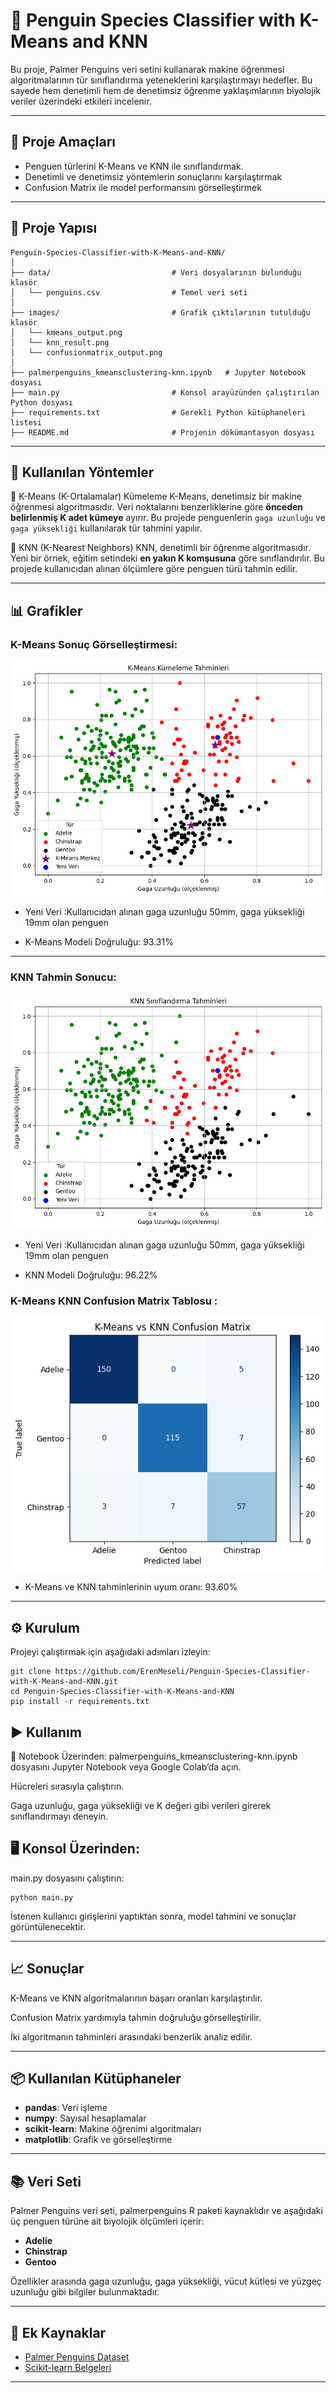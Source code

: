 # 🐧 Penguin Species Classifier with K-Means and KNN

Bu proje, Palmer Penguins veri setini kullanarak makine öğrenmesi algoritmalarının tür sınıflandırma yeteneklerini karşılaştırmayı hedefler. Bu sayede hem denetimli hem de denetimsiz öğrenme yaklaşımlarının biyolojik veriler üzerindeki etkileri incelenir.

---

## 🎯 Proje Amaçları

- Penguen türlerini K-Means ve KNN ile sınıflandırmak.
- Denetimli ve denetimsiz yöntemlerin sonuçlarını karşılaştırmak
- Confusion Matrix ile model performansını görselleştirmek

---

## 📁 Proje Yapısı

```
Penguin-Species-Classifier-with-K-Means-and-KNN/
│
├── data/                           # Veri dosyalarının bulunduğu klasör 
│   └── penguins.csv                # Temel veri seti
│
├── images/                         # Grafik çıktılarının tutulduğu klasör 
│   └── kmeans_output.png 
│   └── knn_result.png  
│   └── confusionmatrix_output.png       
│
├── palmerpenguins_kmeansclustering-knn.ipynb   # Jupyter Notebook dosyası
├── main.py                         # Konsol arayüzünden çalıştırılan Python dosyası
├── requirements.txt                # Gerekli Python kütüphaneleri listesi
├── README.md                       # Projenin dökümantasyon dosyası
```

---

## 🧠 Kullanılan Yöntemler

🔹 K-Means (K-Ortalamalar) Kümeleme
K-Means, denetimsiz bir makine öğrenmesi algoritmasıdır. Veri noktalarını benzerliklerine göre **önceden belirlenmiş K adet kümeye** ayırır. Bu projede penguenlerin `gaga uzunluğu` ve `gaga yüksekliği` kullanılarak tür tahmini yapılır.

🔹 KNN (K-Nearest Neighbors)
KNN, denetimli bir öğrenme algoritmasıdır. Yeni bir örnek, eğitim setindeki **en yakın K komşusuna** göre sınıflandırılır. Bu projede kullanıcıdan alınan ölçümlere göre penguen türü tahmin edilir.

---

## 📊 Grafikler

### K-Means Sonuç Görselleştirmesi:
![kmeans-cluster](images/kmeans_output.png)

 - Yeni Veri :Kullanıcıdan alınan gaga uzunluğu 50mm, gaga yüksekliği 19mm olan penguen

 - K-Means Modeli Doğruluğu: 93.31%

---

### KNN Tahmin Sonucu:
![knn-result](images/knn_result.png)

 - Yeni Veri :Kullanıcıdan alınan gaga uzunluğu 50mm, gaga yüksekliği 19mm olan penguen

 - KNN Modeli Doğruluğu: 96.22%

### K-Means KNN Confusion Matrix Tablosu :
![confusionmatrix](images/confusionmatrix_output.png)

 - K-Means ve KNN tahminlerinin uyum oranı: 93.60%

---

## ⚙️ Kurulum

Projeyi çalıştırmak için aşağıdaki adımları izleyin:

```
git clone https://github.com/ErenMeseli/Penguin-Species-Classifier-with-K-Means-and-KNN.git
cd Penguin-Species-Classifier-with-K-Means-and-KNN
pip install -r requirements.txt
```


## ▶️ Kullanım
🔬 Notebook Üzerinden:
palmerpenguins_kmeansclustering-knn.ipynb dosyasını Jupyter Notebook veya Google Colab’da açın.

Hücreleri sırasıyla çalıştırın.

Gaga uzunluğu, gaga yüksekliği ve K değeri gibi verileri girerek sınıflandırmayı deneyin.

## 🖥️ Konsol Üzerinden:
main.py dosyasını çalıştırın:

```
python main.py
```

İstenen kullanıcı girişlerini yaptıktan sonra, model tahmini ve sonuçlar görüntülenecektir.

---

## 📈 Sonuçlar
K-Means ve KNN algoritmalarının başarı oranları karşılaştırılır.

Confusion Matrix yardımıyla tahmin doğruluğu görselleştirilir.

İki algoritmanın tahminleri arasındaki benzerlik analiz edilir.

---

## 📦 Kullanılan Kütüphaneler

- **pandas**: Veri işleme
- **numpy**: Sayısal hesaplamalar
- **scikit-learn**: Makine öğrenimi algoritmaları
- **matplotlib**: Grafik ve görselleştirme

---

## 📚 Veri Seti
Palmer Penguins veri seti, palmerpenguins R paketi kaynaklıdır ve aşağıdaki üç penguen türüne ait biyolojik ölçümleri içerir:

 - **Adelie**
 - **Chinstrap**
 - **Gentoo**

Özellikler arasında gaga uzunluğu, gaga yüksekliği, vücut kütlesi ve yüzgeç uzunluğu gibi bilgiler bulunmaktadır.

---

## 🔗 Ek Kaynaklar

- [Palmer Penguins Dataset](https://allisonhorst.github.io/palmerpenguins/)
- [Scikit-learn Belgeleri](https://scikit-learn.org/stable/documentation.html)

---

